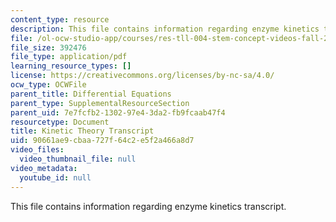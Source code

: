 ```yaml
---
content_type: resource
description: This file contains information regarding enzyme kinetics transcript.
file: /ol-ocw-studio-app/courses/res-tll-004-stem-concept-videos-fall-2013/90661ae9cbaa727f64c2e5f2a466a8d7_MITRES_TLL-004F13_EnzyKine.pdf
file_size: 392476
file_type: application/pdf
learning_resource_types: []
license: https://creativecommons.org/licenses/by-nc-sa/4.0/
ocw_type: OCWFile
parent_title: Differential Equations
parent_type: SupplementalResourceSection
parent_uid: 7e7fcfb2-1302-97e4-3da2-fb9fcaab47f4
resourcetype: Document
title: Kinetic Theory Transcript
uid: 90661ae9-cbaa-727f-64c2-e5f2a466a8d7
video_files:
  video_thumbnail_file: null
video_metadata:
  youtube_id: null
---
```

This file contains information regarding enzyme kinetics transcript.